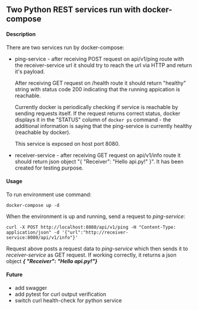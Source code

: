 ## Two Python REST services run with docker-compose

#### Description

There are two services run by docker-compose:
- ping-service - after receiving POST request on api/v1/ping route with the receiver-service url it should try to reach the url via HTTP and return it's payload. 

  After receiving GET request on /health route it should return "healthy" string with status code 200 indicating that the running appication is reachable. 

  Currently docker is periodically checking if service is reachable by sending requests itself. If the request returns correct status, docker displays it in the "STATUS" column of `docker ps` command - the additional information is saying that the ping-service is currently healthy (reachable by docker).

  This service is exposed on host port 8080.
- receiver-service - after receiving GET request on api/v1/info route it should return json object "{ "Receiver": "Hello api.py!" }". It has been created for testing purpose.

#### Usage

To run environment use command:

`docker-compose up -d`

When the environment is up and running, send a request to *ping-service*:

`curl -X POST http://localhost:8080/api/v1/ping -H "Content-Type: application/json" -d '{"url":"http://receiver-service:8080/api/v1/info"}'`

Request above posts a request data to *ping-service* which then sends it to *receiver-service* as GET request.
If working correctly, it returns a json object ***{ "Receiver": "Hello api.py!"}***

#### Future

- add swagger 
- add pytest for curl output verification
- switch curl health-check for python service
